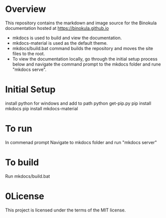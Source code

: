 # Overview
This repository contains the markdown and image source for the Binokula documentation hosted at <https://binokula.github.io>

* mkdocs is used to build and view the documentation.
* mkdocs-material is used as the default theme.
* mkdocs/build.bat command builds the repository and moves the site files to the root.
* To view the documentation locally, go through the initial setup process below and navigate the command prompt to the mkdocs folder and rune "mkdocs serve".

# Initial Setup
install python for windows and add to path
python get-pip.py
pip install mkdocs
pip install mkdocs-material


# To run
In commenad prompt Navigate to mkdocs folder and run "mkdocs server"

# To build
Run mkdocs/build.bat

# 0License
This project is licensed under the terms of the MIT license.


